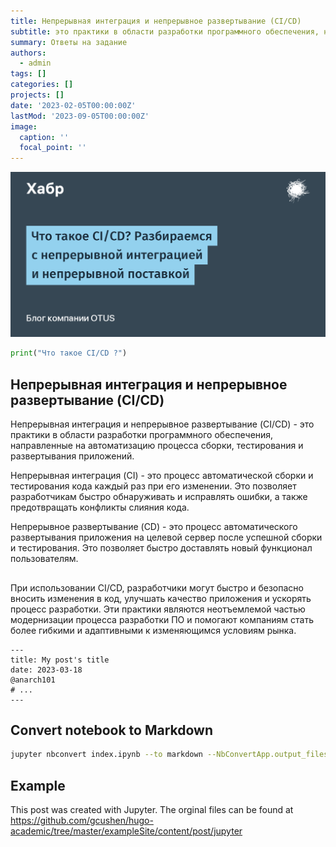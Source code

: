 ```yaml
---
title: Непрерывная интеграция и непрерывное развертывание (CI/CD) 
subtitle: это практики в области разработки программного обеспечения, направленные на автоматизацию процесса сборки, тестирования и развертывания приложений. 
summary: Ответы на задание
authors:
  - admin
tags: []
categories: []
projects: []
date: '2023-02-05T00:00:00Z'
lastMod: '2023-09-05T00:00:00Z'
image:
  caption: ''
  focal_point: ''
---
```




![png](./index_1_0.png)

```python
print("Что такое CI/CD ?")
```

    



## Непрерывная интеграция и непрерывное развертывание (CI/CD)
Непрерывная интеграция и непрерывное развертывание (CI/CD) - это практики в области разработки программного обеспечения, направленные на автоматизацию процесса сборки, тестирования и развертывания приложений. 

Непрерывная интеграция (CI) - это процесс автоматической сборки и тестирования кода каждый раз при его изменении. Это позволяет разработчикам быстро обнаруживать и исправлять ошибки, а также предотвращать конфликты слияния кода. 

Непрерывное развертывание (CD) - это процесс автоматического развертывания приложения на целевой сервер после успешной сборки и тестирования. Это позволяет быстро доставлять новый функционал пользователям. 


## 

При использовании CI/CD, разработчики могут быстро и безопасно вносить изменения в код, улучшать качество приложения и ускорять процесс разработки. Эти практики являются неотъемлемой частью модернизации процесса разработки ПО и помогают компаниям стать более гибкими и адаптивными к изменяющимся условиям рынка.
```
---
title: My post's title
date: 2023-03-18
@anarch101
# ...
---
```


## Convert notebook to Markdown

```bash
jupyter nbconvert index.ipynb --to markdown --NbConvertApp.output_files_dir=.
```

## Example

This post was created with Jupyter. The orginal files can be found at https://github.com/gcushen/hugo-academic/tree/master/exampleSite/content/post/jupyter
